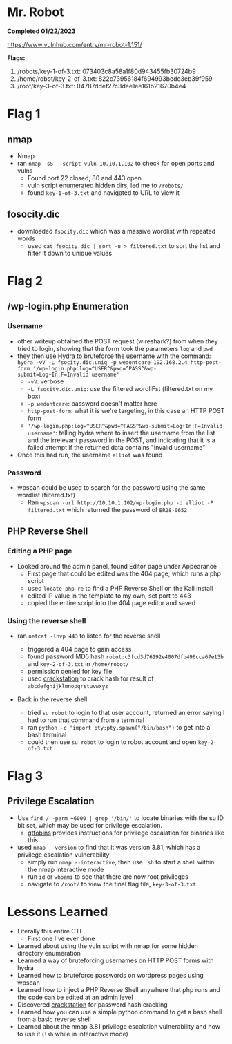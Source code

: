 # Mr. Robot
**Completed 01/22/2023**

https://www.vulnhub.com/entry/mr-robot-1,151/

**Flags:**
1. /robots/key-1-of-3.txt: 073403c8a58a1f80d943455fb30724b9
2. /home/robot/key-2-of-3.txt: 822c73956184f694993bede3eb39f959
3. /root/key-3-of-3.txt: 04787ddef27c3dee1ee161b21670b4e4
# **Flag 1**
## nmap
- Nmap
- ran `nmap -sS --script vuln 10.10.1.102` to check for open ports and vulns
	- Found port 22 closed, 80 and 443 open
	- vuln script enumerated hidden dirs, led me to `/robots/`
	- found `key-1-of-3.txt` and navigated to URL to view it
## fosocity.dic 
- downloaded `fsocity.dic` which was a massive wordlist with repeated words
	- used `cat fsocity.dic | sort -u > filtered.txt` to sort the list and filter it down to unique values
# **Flag 2**
## /wp-login.php Enumeration
### Username
- other writeup obtained the POST request (wireshark?) from when they tried to login, showing that the form took the parameters `log` and `pwd`
- they then use Hydra to bruteforce the username with the command: `hydra -vV -L fsocity.dic.uniq -p wedontcare 192.168.2.4 http-post-form '/wp-login.php:log=^USER^&pwd=^PASS^&wp-submit=Log+In:F=Invalid username'`
	- `-vV`: verbose
	- `-L fsocity.dic.uniq`: use the filtered wordliFst (filtered.txt on my box)
	- `-p wedontcare`: password doesn't matter here
	- `http-post-form`: what it is we're targeting, in this case an HTTP POST form
	- `'/wp-login.php:log=^USER^&pwd=^PASS^&wp-submit=Log+In:F=Invalid username'`: telling hydra where to insert the username from the list and the irrelevant password in the POST, and indicating that it is a failed attempt if the returned data contains "Invalid username"
- Once this had run, the username `elliot` was found
### Password
- wpscan could be used to search for the password using the same wordlist (filtered.txt)
	- Ran `wpscan -url http://10.10.1.102/wp-login.php -U elliot -P filtered.txt` which returned the password of `ER28-0652`
## PHP Reverse Shell
### Editing a PHP page
- Looked around the admin panel, found Editor page under Appearance
	- First page that could be edited was the 404 page, which runs a php script
	- used `locate php-re` to find a PHP Reverse Shell on the Kali install
	- edited IP value in the template to my own, set port to 443
	- copied the entire script into the 404 page editor and saved
### Using the reverse shell
- ran `netcat -lnvp 443` to listen for the reverse shell
	- triggered a 404 page to gain access
	- found password MD5 hash `robot:c3fcd3d76192e4007dfb496cca67e13b` and `key-2-of-3.txt` in `/home/robot/`
	- permission denied for key file
	- used [crackstation](https://crackstation.net) to crack hash for result of `abcdefghijklmnopqrstuvwxyz`
	
- Back in the reverse shell
	- tried `su robot` to login to that user account, returned an error saying I had to run that command from a terminal
	- ran `python -c 'import pty;pty.spawn("/bin/bash")` to get into a bash terminal
	- could then use `su robot` to login to robot account and open `key-2-of-3.txt`
# Flag 3
## Privilege Escalation
- Use `find / -perm +6000 | grep '/bin/'` to locate binaries with the su ID bit set, which may be used for privilege escalation.
	- [gtfobins](https://gtfobins.github.io) provides instructions for privilege escalation for binaries like this.
- used `nmap --version` to find that it was version 3.81, which has a privilege escalation vulnerability
	- simply run `nmap --interactive`, then use `!sh` to start a shell within the nmap interactive mode
	- run `id` or `whoami` to see that there are now root privileges
	- navigate to `/root/` to view the final flag file, `key-3-of-3.txt`


# **Lessons Learned**
- Literally this entire CTF
	- First one I've ever done
- Learned about using the vuln script with nmap for some hidden directory enumeration
- Learned a way of bruteforcing usernames on HTTP POST forms with hydra
- Learned how to bruteforce passwords on wordpress pages using wpscan
- Learned how to inject a PHP Reverse Shell anywhere that php runs and the code can be edited at an admin level
- Discovered [crackstation](https://crackstation.net) for password hash cracking
- Learned how you can use a simple python command to get a bash shell from a basic reverse shell
- Learned about the nmap 3.81 privilege escalation vulnerability and how to use it (`!sh` while in interactive mode)